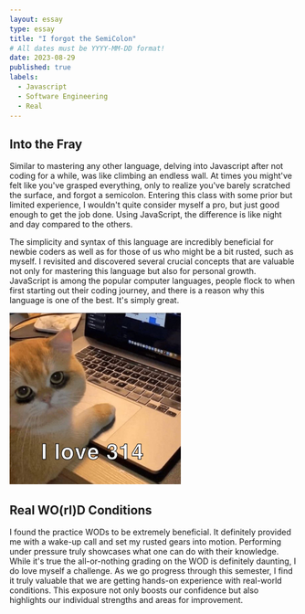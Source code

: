 ```yaml
---
layout: essay
type: essay
title: "I forgot the SemiColon"
# All dates must be YYYY-MM-DD format!
date: 2023-08-29
published: true
labels:
  - Javascript
  - Software Engineering
  - Real
---
```



## Into the Fray

  Similar to mastering any other language, delving into Javascript after not coding for a while, was like climbing an endless wall. At times you might've felt like you've grasped everything, only to realize you've barely scratched the surface, and forgot a semicolon. Entering this class with some prior but limited experience, I wouldn't quite consider myself a pro, but just good enough to get the job done. Using JavaScript, the difference is like night and day compared to the others. 
  
  The simplicity and syntax of this language are incredibly beneficial for newbie coders as well as for those of us who might be a bit rusted, such as myself. I revisited and discovered several crucial concepts that are valuable not only for mastering this language but also for personal growth. JavaScript is among the popular computer languages, people flock to when first starting out their coding journey, and there is a reason why this language is one of the best. It's simply great.
  
<img width="300px" class="rounded float-start pe-4" src="../img/IMG_1902.jpg">

## Real WO(rl)D Conditions

  I found the practice WODs to be extremely beneficial. It definitely provided me with a wake-up call and set my rusted gears into motion. Performing under pressure truly showcases what one can do with their knowledge. While it's true the all-or-nothing grading on the WOD  is definitely daunting, I do love myself a challenge. As we go progress through this semester, I find it truly valuable that we are getting hands-on experience with real-world conditions. This exposure not only boosts our confidence but also highlights our individual strengths and areas for improvement.
